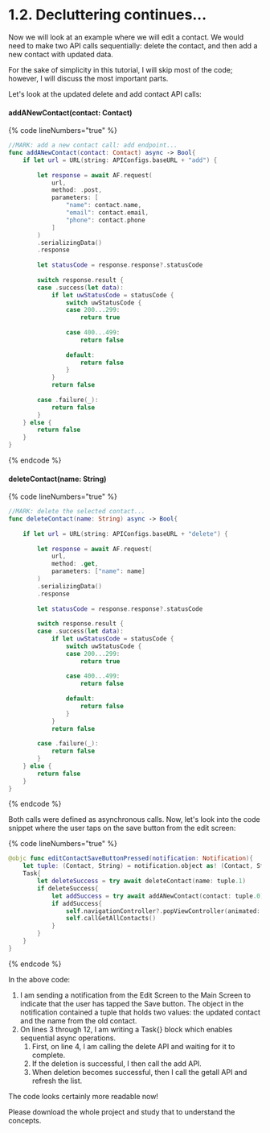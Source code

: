 # 1.2. Decluttering continues...

Now we will look at an example where we will edit a contact. We would need to make two API calls sequentially: delete the contact, and then add a new contact with updated data.

For the sake of simplicity in this tutorial, I will skip most of the code; however, I will discuss the most important parts.

Let's look at the updated delete and add contact API calls:

#### addANewContact(contact: Contact)

{% code lineNumbers="true" %}
```swift
//MARK: add a new contact call: add endpoint...
func addANewContact(contact: Contact) async -> Bool{
    if let url = URL(string: APIConfigs.baseURL + "add") {
        
        let response = await AF.request(
            url,
            method: .post,
            parameters: [
                "name": contact.name,
                "email": contact.email,
                "phone": contact.phone
            ]
        )
        .serializingData()
        .response
        
        let statusCode = response.response?.statusCode
        
        switch response.result {
        case .success(let data):
            if let uwStatusCode = statusCode {
                switch uwStatusCode {
                case 200...299:
                    return true
                    
                case 400...499:
                    return false
                    
                default:
                    return false
                }
            }
            return false
            
        case .failure(_):
            return false
        }
    } else {
        return false
    }
}
```
{% endcode %}

#### deleteContact(name: String)

{% code lineNumbers="true" %}
```swift
//MARK: delete the selected contact...
func deleteContact(name: String) async -> Bool{
    
    if let url = URL(string: APIConfigs.baseURL + "delete") {
        
        let response = await AF.request(
            url,
            method: .get,
            parameters: ["name": name]
        )
        .serializingData()
        .response
        
        let statusCode = response.response?.statusCode
        
        switch response.result {
        case .success(let data):
            if let uwStatusCode = statusCode {
                switch uwStatusCode {
                case 200...299:
                    return true
                    
                case 400...499:
                    return false
                    
                default:
                    return false
                }
            }
            return false
            
        case .failure(_):
            return false
        }
    } else {
        return false
    }
}
```
{% endcode %}

Both calls were defined as asynchronous calls. Now, let's look into the code snippet where the user taps on the save button from the edit screen:

{% code lineNumbers="true" %}
```swift
@objc func editContactSaveButtonPressed(notification: Notification){
    let tuple: (Contact, String) = notification.object as! (Contact, String)
    Task{
        let deleteSuccess = try await deleteContact(name: tuple.1)
        if deleteSuccess{
            let addSuccess = try await addANewContact(contact: tuple.0)
            if addSuccess{
                self.navigationController?.popViewController(animated: true)
                self.callGetAllContacts()
            }
        }
    }
}
```
{% endcode %}

In the above code:

1. I am sending a notification from the Edit Screen to the Main Screen to indicate that the user has tapped the Save button. The object in the notification contained a tuple that holds two values: the updated contact and the name from the old contact.
2. On lines 3 through 12, I am writing a Task{} block which enables sequential async operations.&#x20;
   1. First, on line 4, I am calling the delete API and waiting for it to complete.
   2. If the deletion is successful, I then call the add API.
   3. When deletion becomes successful, then I call the getall API and refresh the list.

The code looks certainly more readable now!

Please download the whole project and study that to understand the concepts.
